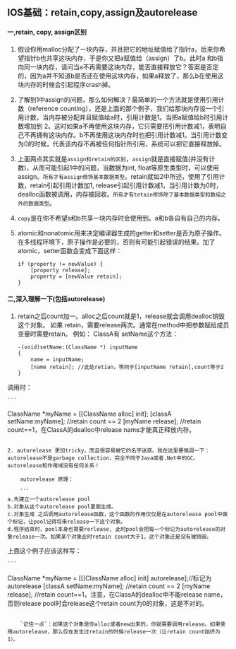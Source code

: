 ## IOS基础：retain,copy,assign及autorelease

#### 一,retain, copy, assign区别

1. 假设你用malloc分配了一块内存，并且把它的地址赋值给了指针a，后来你希望指针b也共享这块内存，于是你又把a赋值给（assign）了b。此时a 和b指向同一块内存，请问当a不再需要这块内存，能否直接释放它？答案是否定的，因为a并不知道b是否还在使用这块内存，如果a释放了，那么b在使用这块内存的时候会引起程序crash掉。

2. 了解到1中assign的问题，那么如何解决？最简单的一个方法就是使用引用计数（reference counting），还是上面的那个例子，我们给那块内存设一个引用计数，当内存被分配并且赋值给a时，引用计数是1。当把a赋值给b时引用计数增加到 2。这时如果a不再使用这块内存，它只需要把引用计数减1，表明自己不再拥有这块内存。b不再使用这块内存时也把引用计数减1。当引用计数变为0的时候，代表该内存不再被任何指针所引用，系统可以把它直接释放掉。

3. 上面两点其实就是`assign和retain的区别`，`assign`就是直接赋值(并没有计数)，从而可能引起1中的问题，当数据为int, float等原生类型时，可以使用assign。`所有才有assign修饰基本数据类型`。retain就如2中所述，使用了引用计数，retain引起引用计数加1, release引起引用计数减1，当引用计数为0时，dealloc函数被调用，内存被回收。`所有才有tetain修饰除了基本数据类型和数组之外的数据类型`。
 
4. `copy`是在你不希望a和b共享一块内存时会使用到。a和b各自有自己的内存。

5. atomic和nonatomic用来决定编译器生成的getter和setter是否为原子操作。在多线程环境下，原子操作是必要的，否则有可能引起错误的结果。加了atomic，setter函数会变成下面这样：

	```
	if (property != newValue) {   
    	[property release];   
    	property = [newValue retain];   
	}
	```

#### 二,深入理解一下(包括autorelease)

1. retain之后count加一。alloc之后count就是1，release就会调用dealloc销毁这个对象。
如果 retain，需要release两次。通常在method中把参数赋给成员变量时需要retain。
例如：
ClassA有 setName这个方法：

	```
	-(void)setName:(ClassName *) inputName
	{
   		name = inputName;
   		[name retain]; //此处retian，等同于[inputName retain],count等于2
	}
	```
调用时：

	```
ClassName *myName = [[ClassName alloc] init];
[classA setName:myName]; //retain count == 2
[myName release]; //retain count==1，在ClassA的dealloc中release name才能真正释放内存。
```

2. autorelease 更加tricky，而且很容易被它的名字迷惑。我在这里要强调一下：autorelease不是garbage collection，完全不同于Java或者.Net中的GC。
autorelease和作用域没有任何关系！

	autorelease 原理：

	```
a.先建立一个autorelease pool
b.对象从这个autorelease pool里面生成。
c.对象生成 之后调用autorelease函数，这个函数的作用仅仅是在autorelease pool中做个标记，让pool记得将来release一下这个对象。
d.程序结束时，pool本身也需要rerlease, 此时pool会把每一个标记为autorelease的对象release一次。如果某个对象此时retain count大于1，这个对象还是没有被销毁。
```
上面这个例子应该这样写：

	```
ClassName *myName = [[[ClassName alloc] init] autorelease];//标记为autorelease
[classA setName:myName]; //retain count == 2
[myName release]; //retain count==1，注意，在ClassA的dealloc中不能release name，否则release pool时会release这个retain count为0的对象，这是不对的。
```

	`记住一点`：如果这个对象是你alloc或者new出来的，你就需要调用release。如果使用autorelease，那么仅在发生过retain的时候release一次（让retain count始终为1）。